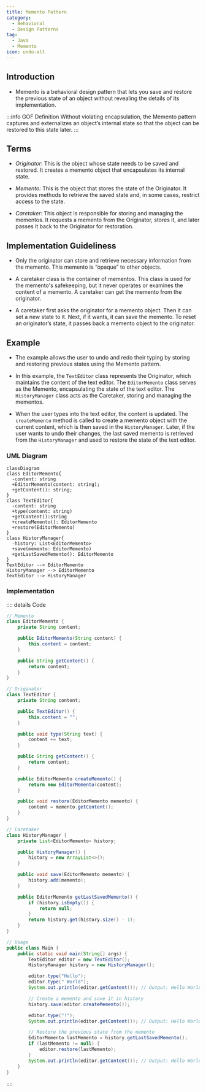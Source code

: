 ```yaml
---
title: Memento Pattern
category:
  - Behavioral
  - Design Patterns
tag:
  - Java
  - Memento
icon: undo-alt
---
```


## Introduction

- Memento is a behavioral design pattern that lets you save and restore the previous state of an object without revealing the details of its implementation.

:::info GOF Definition
Without violating encapsulation, the Memento pattern captures and externalizes an object’s internal state so that the object can be restored to this state later.
:::

## Terms

- _Originator_: This is the object whose state needs to be saved and restored. It creates a memento object that encapsulates its internal state.

- _Memento:_ This is the object that stores the state of the Originator. It provides methods to retrieve the saved state and, in some cases, restrict access to the state.

- _Caretaker:_ This object is responsible for storing and managing the mementos. It requests a memento from the Originator, stores it, and later passes it back to the Originator for restoration.

## Implementation Guideliness

- Only the originator can store and retrieve necessary information from the memento. This memento is “opaque” to other objects.

- A caretaker class is the container of mementos. This class is used for the memento's safekeeping, but it never operates or examines the content of a memento. A caretaker can get the memento from the originator.

- A caretaker first asks the originator for a memento object. Then it can set a new state to it. Next, if it wants, it can save the memento. To reset an originator’s state, it passes back a memento object to the originator.

## Example

- The example allows the user to undo and redo their typing by storing and restoring previous states using the Memento pattern.

- In this example, the `TextEditor` class represents the Originator, which maintains the content of the text editor. The `EditorMemento` class serves as the Memento, encapsulating the state of the text editor. The `HistoryManager` class acts as the Caretaker, storing and managing the mementos.

- When the user types into the text editor, the content is updated. The `createMemento` method is called to create a memento object with the current content, which is then saved in the `HistoryManager`. Later, if the user wants to undo their changes, the last saved memento is retrieved from the `HistoryManager` and used to restore the state of the text editor.

### UML Diagram

```mermaid
classDiagram
class EditorMemento{
  -content: string
  +EditorMemento(content: string);
  +getContent(): string;
}
class TextEditor{
  -content: string
  +type(content: string)
  +getContent():string
  +createMemento(): EditorMemento
  +restore(EditorMemento)
}
class HistoryManager{
  -history: List<EditorMemento>
  +save(memento: EditorMemento)
  +getLastSavedMemento(): EditorMemento
}
TextEditor --> EditorMemento
HistoryManager --> EditorMemento
TextEditor --> HistoryManager
```

### Implementation

:::: details Code

```java
// Memento
class EditorMemento {
    private String content;

    public EditorMemento(String content) {
        this.content = content;
    }

    public String getContent() {
        return content;
    }
}
```

```java
// Originator
class TextEditor {
    private String content;

    public TextEditor() {
        this.content = "";
    }

    public void type(String text) {
        content += text;
    }

    public String getContent() {
        return content;
    }

    public EditorMemento createMemento() {
        return new EditorMemento(content);
    }

    public void restore(EditorMemento memento) {
        content = memento.getContent();
    }
}
```

```java
// Caretaker
class HistoryManager {
    private List<EditorMemento> history;

    public HistoryManager() {
        history = new ArrayList<>();
    }

    public void save(EditorMemento memento) {
        history.add(memento);
    }

    public EditorMemento getLastSavedMemento() {
        if (history.isEmpty()) {
            return null;
        }
        return history.get(history.size() - 1);
    }
}
```

```java
// Usage
public class Main {
    public static void main(String[] args) {
        TextEditor editor = new TextEditor();
        HistoryManager history = new HistoryManager();

        editor.type("Hello");
        editor.type(" World");
        System.out.println(editor.getContent()); // Output: Hello World

        // Create a memento and save it in history
        history.save(editor.createMemento());

        editor.type("!");
        System.out.println(editor.getContent()); // Output: Hello World!

        // Restore the previous state from the memento
        EditorMemento lastMemento = history.getLastSavedMemento();
        if (lastMemento != null) {
            editor.restore(lastMemento);
        }
        System.out.println(editor.getContent()); // Output: Hello World
    }
}
```

::::

<Replit user="sumanthtatipamula" repl="Memento" file="Main.java"/>
